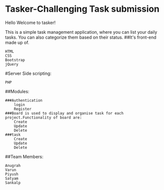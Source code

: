 # Tasker-Challenging Task submission
Hello Welcome to tasker!

This is a simple task management application, where you can list your daily tasks. You can also categorize them based on their status.
##It's front-end made up of.

    HTML
    CSS
    Bootstrap
    jQuery

#Server Side scripting:

    PHP

##Modules:

    ###Authentication
        login
        Register
    ###Board is used to display and organise task for each project.Functionality of board are:
        Create
        Update
        Delete
    ###task
        Create
        Update
        Delete

##Team Members:

    Anugrah
    Varun
    Piyush
    Satyam
    Sankalp
